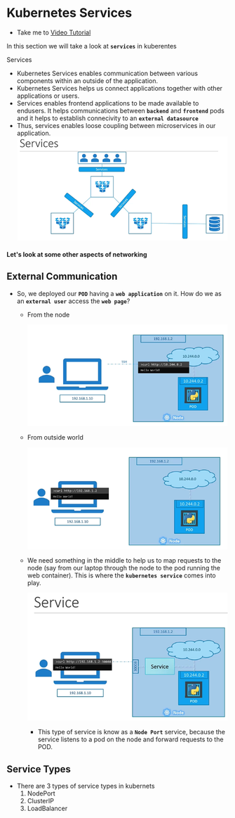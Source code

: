 # Kubernetes Services
  - Take me to [Video Tutorial](https://kodekloud.com/courses/539883/lectures/9808156)
  
In this section we will take a look at **`services`** in kuberentes

Services
- Kubernetes Services enables communication between various components within an outside of the application.
- Kubernetes Services helps us connect applications together with other applications or users.
- Services enables frontend applications to be made available to endusers. It helps communications between **`backend`** and **`frontend`** pods and it helps to establish connecivity to an **`external datasource`**
- Thus, services enables loose coupling between microservices in our application.
  ![srv1](../../images/srv1.PNG)
  
#### Let's look at some other aspects of networking

## External Communication
- So, we deployed our **`POD`** having a **`web application`** on it. How do we as an **`external user`** access the **`web page`**?
  - From the node
  
    ![srv2](../../images/srv2.PNG)
    
  - From outside world
  
    ![srv3](../../images/srv3.PNG)
    
  - We need something in the middle to help us to map requests to the node (say from our laptop through the node to the pod running the web container). This is where the **`kubernetes service`** comes into play.
    
    ![srv4](../../images/srv4.PNG)

    - This type of service is know as a **`Node Port`** service, because the service listens to a pod on the node and forward requests to the POD.
    
 ## Service Types
 - There are 3 types of service types in kubernets
   1. NodePort
   1. ClusterIP
   1. LoadBalancer 
